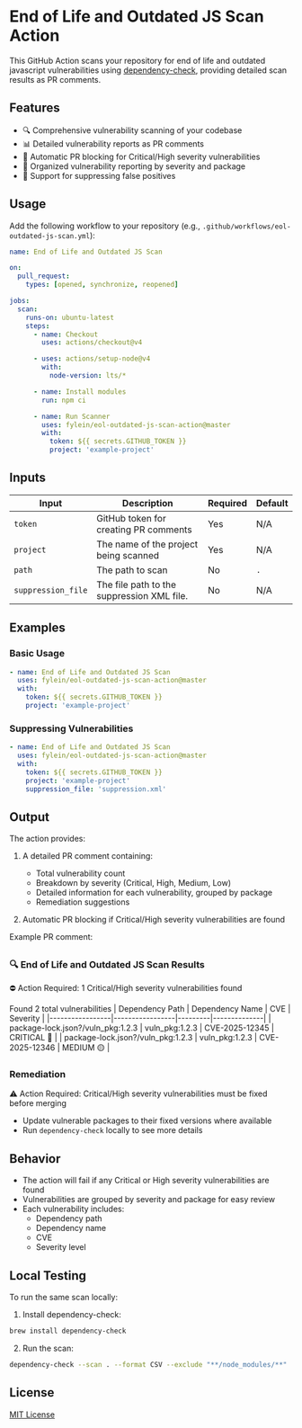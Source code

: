 # End of Life and Outdated JS Scan Action

This GitHub Action scans your repository for end of life and outdated javascript vulnerabilities using [dependency-check](https://github.com/dependency-check/DependencyCheck), providing detailed scan results as PR comments.

## Features

- 🔍 Comprehensive vulnerability scanning of your codebase
- 📊 Detailed vulnerability reports as PR comments
- 🚫 Automatic PR blocking for Critical/High severity vulnerabilities
- 📝 Organized vulnerability reporting by severity and package
- 🔄 Support for suppressing false positives

## Usage

Add the following workflow to your repository (e.g., `.github/workflows/eol-outdated-js-scan.yml`):

```yaml
name: End of Life and Outdated JS Scan

on:
  pull_request:
    types: [opened, synchronize, reopened]

jobs:
  scan:
    runs-on: ubuntu-latest
    steps:
      - name: Checkout
        uses: actions/checkout@v4

      - uses: actions/setup-node@v4
        with:
          node-version: lts/*

      - name: Install modules
        run: npm ci

      - name: Run Scanner
        uses: fylein/eol-outdated-js-scan-action@master
        with:
          token: ${{ secrets.GITHUB_TOKEN }}
          project: 'example-project'
```


## Inputs

| Input | Description | Required | Default |
|-------|-------------|----------|---------|
| `token` | GitHub token for creating PR comments | Yes | N/A |
| `project` | The name of the project being scanned | Yes | N/A |
| `path` | The path to scan | No | `.` |
| `suppression_file` | The file path to the suppression XML file. | No | N/A |

## Examples

### Basic Usage

```yaml
- name: End of Life and Outdated JS Scan
  uses: fylein/eol-outdated-js-scan-action@master
  with:
    token: ${{ secrets.GITHUB_TOKEN }}
    project: 'example-project'
```

### Suppressing Vulnerabilities

```yaml
- name: End of Life and Outdated JS Scan
  uses: fylein/eol-outdated-js-scan-action@master
  with:
    token: ${{ secrets.GITHUB_TOKEN }}
    project: 'example-project'
    suppression_file: 'suppression.xml'
```

## Output

The action provides:

1. A detailed PR comment containing:
   - Total vulnerability count
   - Breakdown by severity (Critical, High, Medium, Low)
   - Detailed information for each vulnerability, grouped by package
   - Remediation suggestions

2. Automatic PR blocking if Critical/High severity vulnerabilities are found

Example PR comment:
##
### 🔍 End of Life and Outdated JS Scan Results

⛔️ Action Required: 1 Critical/High severity vulnerabilities found

Found 2 total vulnerabilities
| Dependency Path | Dependency Name |   CVE   |   Severity   |
|-----------------|-----------------|---------|--------------|
| package-lock.json?/vuln_pkg:1.2.3 | vuln_pkg:1.2.3 | CVE-2025-12345 | CRITICAL 🔴 |
| package-lock.json?/vuln_pkg:1.2.3 | vuln_pkg:1.2.3 | CVE-2025-12346 | MEDIUM 🟡 |

### Remediation

⚠️ Action Required: Critical/High severity vulnerabilities must be fixed before merging

- Update vulnerable packages to their fixed versions where available
- Run `dependency-check` locally to see more details
##

## Behavior

- The action will fail if any Critical or High severity vulnerabilities are found
- Vulnerabilities are grouped by severity and package for easy review
- Each vulnerability includes:
  - Dependency path
  - Dependency name
  - CVE
  - Severity level

## Local Testing

To run the same scan locally:

1. Install dependency-check:
```bash
brew install dependency-check
```

2. Run the scan:
```bash
dependency-check --scan . --format CSV --exclude "**/node_modules/**"
```

## License

[MIT License](LICENSE)
